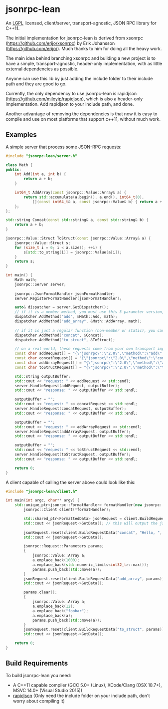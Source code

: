
# jsonrpc-lean

An [LGPL](http://www.gnu.org/licenses/old-licenses/lgpl-2.1.html) licensed, client/server, transport-agnostic, JSON RPC library for C++11.

The initial implementation for jsonrpc-lean is derived from xsonrpc (https://github.com/erijo/xsonrpc) by Erik Johansson (https://github.com/erijo/). Much thanks to him for doing all the heavy work.

The main idea behind branching xsonrpc and building a new project is to have a simple, transport-agnostic, header-only implementation, with as little external dependencies as possible. 

Anyone can use this lib by just adding the include folder to their include path and they are good to go.

Currently, the only dependency to use jsonrpc-lean is rapidjson (https://github.com/miloyip/rapidjson), which is also a header-only implementation. Add rapidjson to your include path, and done.

Another advantage of removing the dependencies is that now it is easy to compile and use on most platforms that support c++11, without much work.

## Examples

A simple server that process some JSON-RPC requests:

```C++
#include "jsonrpc-lean/server.h"

class Math {
public:
	int Add(int a, int b) {
		return a + b;
	}

	int64_t AddArray(const jsonrpc::Value::Array& a) {
		return std::accumulate(a.begin(), a.end(), int64_t(0),
			[](const int64_t& a, const jsonrpc::Value& b) { return a + b.AsInteger32(); });
	};
};

std::string Concat(const std::string& a, const std::string& b) {
	return a + b;
}

jsonrpc::Value::Struct ToStruct(const jsonrpc::Value::Array& a) {
	jsonrpc::Value::Struct s;
	for (size_t i = 0; i < a.size(); ++i) {
		s[std::to_string(i)] = jsonrpc::Value(a[i]);
	}
	return s;
}

int main() {
	Math math;
	jsonrpc::Server server;
	
	jsonrpc::JsonFormatHandler jsonFormatHandler;
	server.RegisterFormatHandler(jsonFormatHandler);

	auto& dispatcher = server.GetDispatcher();
	// if it is a member method, you must use this 3 parameter version, passing an instance of an object that implements it
	dispatcher.AddMethod("add", &Math::Add, math);
	dispatcher.AddMethod("add_array", &Math::AddArray, math); 
	
	// if it is just a regular function (non-member or static), you can you the 2 parameter AddMethod
	dispatcher.AddMethod("concat", &Concat);
	dispatcher.AddMethod("to_struct", &ToStruct);

	// on a real world, these requests come from your own transport implementation (sockets, http, ipc, named-pipes, etc)
	const char addRequest[] = "{\"jsonrpc\":\"2.0\",\"method\":\"add\",\"id\":0,\"params\":[3,2]}";
	const char concatRequest[] = "{\"jsonrpc\":\"2.0\",\"method\":\"concat\",\"id\":1,\"params\":[\"Hello, \",\"World!\"]}";
	const char addArrayRequest[] = "{\"jsonrpc\":\"2.0\",\"method\":\"add_array\",\"id\":2,\"params\":[[1000,2147483647]]}";
	const char toStructRequest[] = "{\"jsonrpc\":\"2.0\",\"method\":\"to_struct\",\"id\":5,\"params\":[[12,\"foobar\",[12,\"foobar\"]]]}";

	std::string outputBuffer;
	std::cout << "request: " << addRequest << std::endl;
	server.HandleRequest(addRequest, outputBuffer);
	std::cout << "response: " << outputBuffer << std::endl;

	outputBuffer = "";
	std::cout << "request: " << concatRequest << std::endl;
	server.HandleRequest(concatRequest, outputBuffer);
	std::cout << "response: " << outputBuffer << std::endl;

	outputBuffer = "";
	std::cout << "request: " << addArrayRequest << std::endl;
	server.HandleRequest(addArrayRequest, outputBuffer);
	std::cout << "response: " << outputBuffer << std::endl;

	outputBuffer = "";
	std::cout << "request: " << toStructRequest << std::endl;
	server.HandleRequest(toStructRequest, outputBuffer);
	std::cout << "response: " << outputBuffer << std::endl;

	return 0;
}
```

A client capable of calling the server above could look like this:

```C++
#include "jsonrpc-lean/client.h"

int main(int argc, char** argv) {
    std::unique_ptr<jsonrpc::FormatHandler> formatHandler(new jsonrpc::JsonFormatHandler());
        jsonrpc::Client client(*formatHandler);

		std::shared_ptr<FormattedData> jsonRequest = client.BuildRequestData("add", 3, 2);
		std::cout << jsonRequest->GetData(); // this will output the json-rpc request string
		
		jsonRequest.reset(client.BuildRequestData("concat", "Hello, ", "World!"));
		std::cout << jsonRequest->GetData();

        jsonrpc::Request::Parameters params;
        {
            jsonrpc::Value::Array a;
            a.emplace_back(1000);
            a.emplace_back(std::numeric_limits<int32_t>::max());
            params.push_back(std::move(a));
        }
		jsonRequest.reset(client.BuildRequestData("add_array", params));
		std::cout << jsonRequest->GetData(); 

        params.clear();
        {
            jsonrpc::Value::Array a;
            a.emplace_back(12);
            a.emplace_back("foobar");
            a.emplace_back(a);
            params.push_back(std::move(a));
        }
		jsonRequest.reset(client.BuildRequestData("to_struct", params));
		std::cout << jsonRequest->GetData(); 

    return 0;
}
```

## Build Requirements

To build jsonrpc-lean you need:

* A C++11 capable compiler (GCC 5.0+ (Linux), XCode/Clang (OSX 10.7+), MSVC 14.0+ (Visual Studio 2015))
* [rapidjson](https://github.com/miloyip/rapidjson) (Only need the include folder on your include path, don't worry about compiling it)

